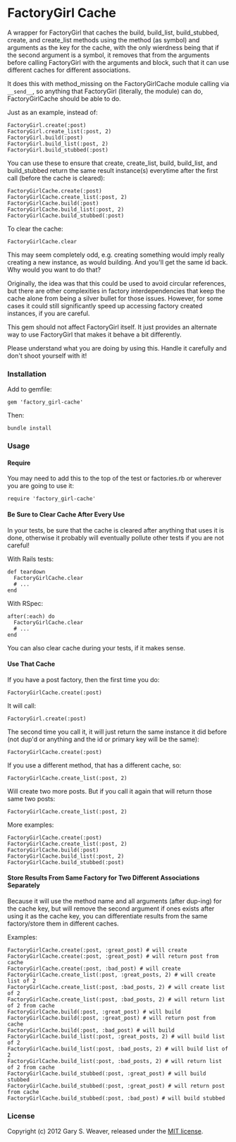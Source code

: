 FactoryGirl Cache
=====

A wrapper for FactoryGirl that caches the build, build_list, build_stubbed, create, and create_list methods using the method (as symbol) and arguments as the key for the cache, with the only wierdness being that if the second argument is a symbol, it removes that from the arguments before calling FactoryGirl with the arguments and block, such that it can use different caches for different associations.

It does this with method_missing on the FactoryGirlCache module calling via `__send__`, so anything that FactoryGirl (literally, the module) can do, FactoryGirlCache should be able to do.

Just as an example, instead of:

    FactoryGirl.create(:post)
    FactoryGirl.create_list(:post, 2)
    FactoryGirl.build(:post)
    FactoryGirl.build_list(:post, 2)
    FactoryGirl.build_stubbed(:post)

You can use these to ensure that create, create_list, build, build_list, and build_stubbed return the same result instance(s) everytime after the first call (before the cache is cleared):

    FactoryGirlCache.create(:post)
    FactoryGirlCache.create_list(:post, 2)
    FactoryGirlCache.build(:post)
    FactoryGirlCache.build_list(:post, 2)
    FactoryGirlCache.build_stubbed(:post)

To clear the cache:

    FactoryGirlCache.clear

This may seem completely odd, e.g. creating something would imply really creating a new instance, as would building. And you'll get the same id back. Why would you want to do that?

Originally, the idea was that this could be used to avoid circular references, but there are other complexities in factory interdependencies that keep the cache alone from being a silver bullet for those issues. However, for some cases it could still significantly speed up accessing factory created instances, if you are careful.

This gem should not affect FactoryGirl itself. It just provides an alternate way to use FactoryGirl that makes it behave a bit differently.

Please understand what you are doing by using this. Handle it carefully and don't shoot yourself with it!

### Installation

Add to gemfile:

    gem 'factory_girl-cache'

Then:

    bundle install

### Usage

#### Require

You may need to add this to the top of the test or factories.rb or wherever you are going to use it:

    require 'factory_girl-cache'

#### Be Sure to Clear Cache After Every Use

In your tests, be sure that the cache is cleared after anything that uses it is done, otherwise it probably will eventually pollute other tests if you are not careful!

With Rails tests:

    def teardown
      FactoryGirlCache.clear
      # ...
    end

With RSpec:

    after(:each) do
      FactoryGirlCache.clear
      # ...
    end

You can also clear cache during your tests, if it makes sense.

#### Use That Cache

If you have a post factory, then the first time you do:

    FactoryGirlCache.create(:post)

It will call:

    FactoryGirl.create(:post)

The second time you call it, it will just return the same instance it did before (not dup'd or anything and the id or primary key will be the same):

    FactoryGirlCache.create(:post)

If you use a different method, that has a different cache, so:

    FactoryGirlCache.create_list(:post, 2)

Will create two more posts. But if you call it again that will return those same two posts:

    FactoryGirlCache.create_list(:post, 2)

More examples:

    FactoryGirlCache.create(:post)
    FactoryGirlCache.create_list(:post, 2)
    FactoryGirlCache.build(:post)
    FactoryGirlCache.build_list(:post, 2)
    FactoryGirlCache.build_stubbed(:post)

#### Store Results From Same Factory for Two Different Associations Separately

Because it will use the method name and all arguments (after dup-ing) for the cache key, but will remove the second argument if ones exists after using it as the cache key, you can differentiate results from the same factory/store them in different caches.

Examples:

    FactoryGirlCache.create(:post, :great_post) # will create
    FactoryGirlCache.create(:post, :great_post) # will return post from cache
    FactoryGirlCache.create(:post, :bad_post) # will create
    FactoryGirlCache.create_list(:post, :great_posts, 2) # will create list of 2
    FactoryGirlCache.create_list(:post, :bad_posts, 2) # will create list of 2
    FactoryGirlCache.create_list(:post, :bad_posts, 2) # will return list of 2 from cache
    FactoryGirlCache.build(:post, :great_post) # will build
    FactoryGirlCache.build(:post, :great_post) # will return post from cache
    FactoryGirlCache.build(:post, :bad_post) # will build
    FactoryGirlCache.build_list(:post, :great_posts, 2) # will build list of 2
    FactoryGirlCache.build_list(:post, :bad_posts, 2) # will build list of 2
    FactoryGirlCache.build_list(:post, :bad_posts, 2) # will return list of 2 from cache
    FactoryGirlCache.build_stubbed(:post, :great_post) # will build stubbed
    FactoryGirlCache.build_stubbed(:post, :great_post) # will return post from cache
    FactoryGirlCache.build_stubbed(:post, :bad_post) # will build stubbed

### License

Copyright (c) 2012 Gary S. Weaver, released under the [MIT license][lic].

[factory_girl]: https://github.com/thoughtbot/factory_girl
[lic]: http://github.com/garysweaver/factory_girl-cache/blob/master/LICENSE
